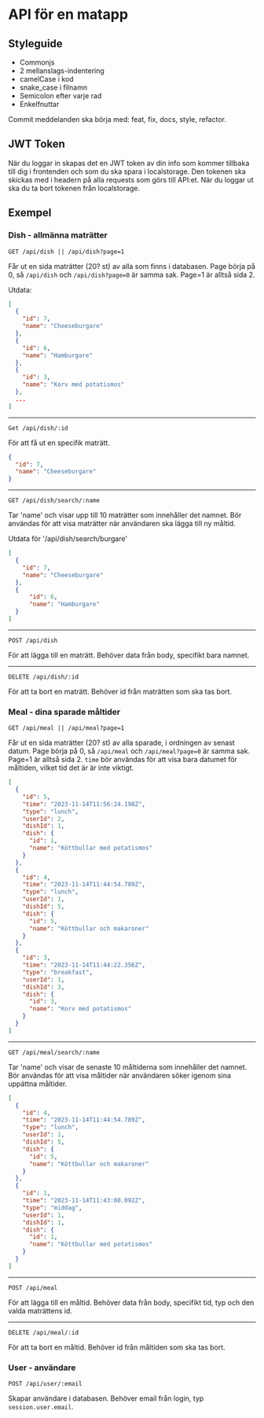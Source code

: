 # API för en matapp

## Styleguide
* Commonjs
* 2 mellanslags-indentering
* camelCase i kod
* snake_case i filnamn
* Semicolon efter varje rad
* Enkelfnuttar

Commit meddelanden ska börja med: feat, fix, docs, style, refactor.

## JWT Token
När du loggar in skapas det en JWT token av din info som kommer tillbaka till dig i frontenden och som du ska spara i localstorage. Den tokenen ska skickas med i headern på alla requests som görs till API:et. När du loggar ut ska du ta bort tokenen från localstorage.

## Exempel

### Dish - allmänna maträtter
<!-- 
Varje fetch/post meals ska ha headern 'jwt-token' med innehållet JWT och få ut måltider för den användarens id.
Inte relevant för dishes för det mesta?

Works ish?
fetch("/api/user", {
      method: "POST",
      headers: {
        "jwt-token": token,
      },
      body: JSON.stringify({ username, password }),
    })
-->

```
GET /api/dish || /api/dish?page=1
```
Får ut en sida maträtter (20? st) av alla som finns i databasen. Page börja på 0, så `/api/dish` och `/api/dish?page=0` är samma sak. Page=1 är alltså sida 2.

Utdata: 
```json
[
  {
    "id": 7,
    "name": "Cheeseburgare"
  },
  {
    "id": 6,
    "name": "Hamburgare"
  },
  {
    "id": 3,
    "name": "Korv med potatismos"
  },
  ...
]
```

***

```
Get /api/dish/:id
```
För att få ut en specifik maträtt.

```json
{
  "id": 7,
  "name": "Cheeseburgare"
}
```

***

```
GET /api/dish/search/:name
```
Tar 'name' och visar upp till 10 maträtter som innehåller det namnet. Bör användas för att visa maträtter när användaren ska lägga till ny måltid.

Utdata för '/api/dish/search/burgare'
```json
[
  {
    "id": 7,
    "name": "Cheeseburgare"
  },
  {
      "id": 6,
      "name": "Hamburgare"
  }
]
```

***

```
POST /api/dish
```
För att lägga till en maträtt. Behöver data från body, specifikt bara namnet. 

***

```
DELETE /api/dish/:id
```
För att ta bort en maträtt. Behöver id från maträtten som ska tas bort.


### Meal - dina sparade måltider

```
GET /api/meal || /api/meal?page=1
```

Får ut en sida maträtter (20? st) av alla sparade, i ordningen av senast datum. Page börja på 0, så `/api/meal` och `/api/meal?page=0` är samma sak. Page=1 är alltså sida 2. `time` bör användas för att visa bara datumet för måltiden, vilket tid det är är inte viktigt.

<!-- TODO: få bara användarens måltider  -->

```json
[
  {
    "id": 5,
    "time": "2023-11-14T11:56:24.198Z",
    "type": "lunch",
    "userId": 2,
    "dishId": 1,
    "dish": {
      "id": 1,
      "name": "Köttbullar med potatismos"
    }
  },
  {
    "id": 4,
    "time": "2023-11-14T11:44:54.789Z",
    "type": "lunch",
    "userId": 1,
    "dishId": 5,
    "dish": {
      "id": 5,
      "name": "Köttbullar och makaroner"
    }
  },
  {
    "id": 3,
    "time": "2023-11-14T11:44:22.356Z",
    "type": "breakfast",
    "userId": 1,
    "dishId": 3,
    "dish": {
      "id": 3,
      "name": "Korv med potatismos"
    }
  }
]
```

***

```
GET /api/meal/search/:name
```
Tar 'name' och visar de senaste 10 måltiderna som innehåller det namnet. Bör användas för att visa måltider när användaren söker igenom sina uppättna måltider. 

```json
[
  {
    "id": 4,
    "time": "2023-11-14T11:44:54.789Z",
    "type": "lunch",
    "userId": 1,
    "dishId": 5,
    "dish": {
      "id": 5,
      "name": "Köttbullar och makaroner"
    }
  },
  {
    "id": 1,
    "time": "2023-11-14T11:43:00.092Z",
    "type": "middag",
    "userId": 1,
    "dishId": 1,
    "dish": {
      "id": 1,
      "name": "Köttbullar med potatismos"
    }
  }
]
```

*** 

```
POST /api/meal
```
För att lägga till en måltid. Behöver data från body, specifikt tid, typ och den valda maträttens id.

***

```
DELETE /api/meal/:id
```
För att ta bort en måltid. Behöver id från måltiden som ska tas bort.

### User - användare


```
POST /api/user/:email
```
Skapar användare i databasen. Behöver email från login, typ `session.user.email`.






```

```